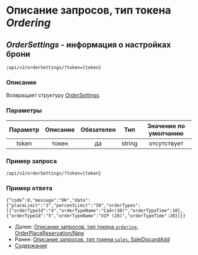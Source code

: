 Описание запросов, тип токена _Ordering_
=====================================

_OrderSettings_ - информация о настройках брони
-------------
`/api/v2/orderSettings/?token={token}`

### Описание
Возвращает структуру _[OrderSettings](../replies/orderSettings)_.

### Параметры
|    Параметр    |                        Описание                        | Обязателен |   Тип  | Значение по умолчанию |
|:--------------:|:------------------------------------------------------:|:----------:|:------:|:---------------------:|
|      token     |                          токен                         |     да     | string |      отсутствует      |

### Пример запроса
`/api/v2/orderSettings/?token={token}`

### Пример ответа
```
{“code”:0,"message":"OK","data":{"placeLimit":"3","percentLimit":"50","orderTypes":
[{"orderTypeId":"4","orderTypeName":"Сайт(30)","orderTypeTime":10},
{"orderTypeId":"5","orderTypeName":"VIP (20)","orderTypeTime":20}]}}
```

* Далее: [Описание запросов, тип токена `ordering`. OrderPlaceReservation/New](orderPlaceReservationNew)
* Ранее: [Описание запросов, тип токена `sales`. SaleDiscardAdd](../sales/saleDiscardAdd)
* [Содержание](../index)